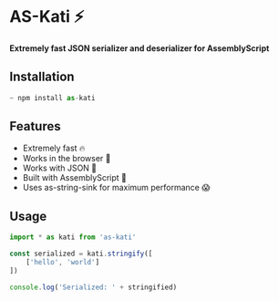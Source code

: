 # AS-Kati ⚡
**Extremely fast JSON serializer and deserializer for AssemblyScript**

## Installation

```js
~ npm install as-kati
```

## Features
- Extremely fast 🔥
- Works in the browser 🍻
- Works with JSON 🦠
- Built with AssemblyScript 🚀
- Uses as-string-sink for maximum performance 😱

## Usage

```js
import * as kati from 'as-kati'

const serialized = kati.stringify([
    ['hello', 'world']
])

console.log('Serialized: ' + stringified)
```
